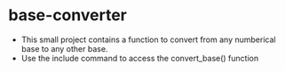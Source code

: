 # base-converter

* This small project contains a function to convert from any numberical base to any other base. 
* Use the include command to access the convert_base() function

